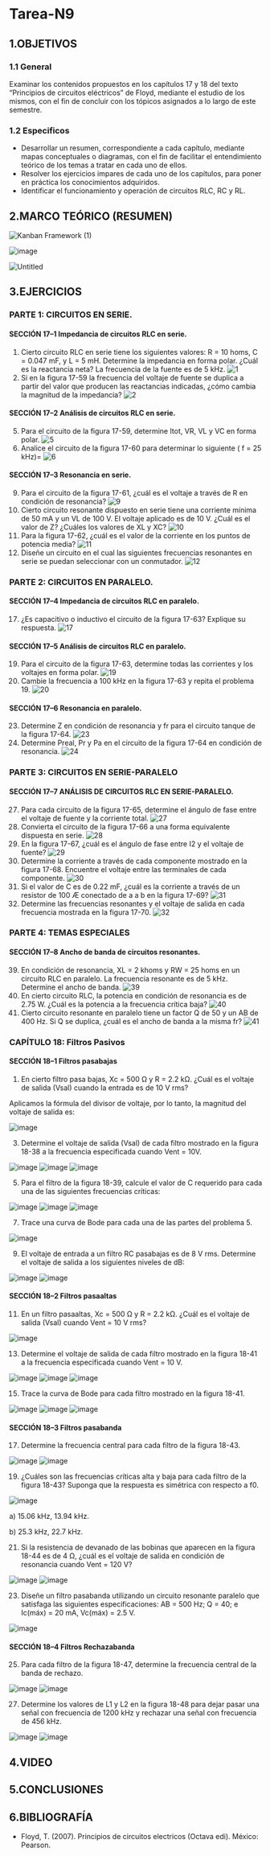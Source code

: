 # Tarea-N9
## 1.OBJETIVOS
### 1.1  General
Examinar los contenidos propuestos en los capítulos 17 y 18 del texto “Principios de circuitos eléctricos” de Floyd, mediante el estudio de los mismos, con el fin de concluir con los tópicos asignados a lo largo de este semestre.
### 1.2 Especificos
* Desarrollar un resumen, correspondiente a cada capítulo, mediante mapas conceptuales o diagramas, con el fin de facilitar el entendimiento teórico de los temas a tratar en cada uno de ellos. 
* Resolver los ejercicios impares de cada uno de los capítulos, para poner en práctica los conocimientos adquiridos.
* Identificar el funcionamiento y operación de circuitos RLC, RC y RL.
## 2.MARCO TEÓRICO (RESUMEN)

![Kanban Framework (1)](https://user-images.githubusercontent.com/93666408/155654609-b1e857a0-2df7-496b-81f7-2af7596e4b23.jpg)

![image](https://user-images.githubusercontent.com/93666408/155656249-f18e27d7-c7e5-4fb0-af0f-5661a7af67dd.png)

![Untitled](https://user-images.githubusercontent.com/93666408/155657546-299d2416-cc92-4c3a-9288-260c041b55a3.jpg)


## 3.EJERCICIOS
### PARTE 1: CIRCUITOS EN SERIE.
#### SECCIÓN 17–1 Impedancia de circuitos RLC en serie.
1. Cierto circuito RLC en serie tiene los siguientes valores: R = 10 homs, C = 0.047 mF, y L = 5 mH. Determine la impedancia en forma polar. ¿Cuál es la reactancia neta? La frecuencia de la fuente es de 5 kHz.
![1](https://user-images.githubusercontent.com/93893919/155431381-c59fc350-27c1-47eb-a851-477f68dba8d7.png)
3. Si en la figura 17-59 la frecuencia del voltaje de fuente se duplica a partir del valor que producen las
reactancias indicadas, ¿cómo cambia la magnitud de la impedancia?
![2](https://user-images.githubusercontent.com/93893919/155431387-c3b07204-ddf6-490a-acb9-28e2552f6dbc.png)
#### SECCIÓN 17–2 Análisis de circuitos RLC en serie.
5. Para el circuito de la figura 17-59, determine Itot, VR, VL y VC en forma polar.
![5](https://user-images.githubusercontent.com/93893919/155431395-9070359c-b04d-4fa0-a16b-aaaee4c050d6.png)
7. Analice el circuito de la figura 17-60 para determinar lo siguiente ( f = 25 kHz)=
![6](https://user-images.githubusercontent.com/93893919/155431399-19f35ebe-f612-4736-9024-8480219d4b55.png)
#### SECCIÓN 17–3 Resonancia en serie.
9. Para el circuito de la figura 17-61, ¿cuál es el voltaje a través de R en condición de resonancia?
![9](https://user-images.githubusercontent.com/93893919/155431428-3736d0e4-7fc5-438b-a3a8-d9056ca3804a.png)
11. Cierto circuito resonante dispuesto en serie tiene una corriente mínima de 50 mA y un VL de 100 V. El voltaje aplicado es de 10 V. ¿Cuál es el valor de Z? ¿Cuáles los valores de XL y XC?
![10](https://user-images.githubusercontent.com/93893919/155431433-c7ab8973-6872-4727-8271-530b18f87ac3.png)
13. Para la figura 17-62, ¿cuál es el valor de la corriente en los puntos de potencia media?
![11](https://user-images.githubusercontent.com/93893919/155431466-f6cf682d-843e-40a7-b889-adbc04867375.png)
15. Diseñe un circuito en el cual las siguientes frecuencias resonantes en serie se puedan seleccionar con un conmutador.
![12](https://user-images.githubusercontent.com/93893919/155431472-d5f9d13d-a44d-4fc3-a87a-d7d6cf4c2564.png)
### PARTE 2: CIRCUITOS EN PARALELO.
#### SECCIÓN 17–4 Impedancia de circuitos RLC en paralelo.
17. ¿Es capacitivo o inductivo el circuito de la figura 17-63? Explique su respuesta.
![17](https://user-images.githubusercontent.com/93893919/155431482-69d812db-e3cf-4ae4-a715-762fdddc341b.png)
#### SECCIÓN 17–5 Análisis de circuitos RLC en paralelo.
19. Para el circuito de la figura 17-63, determine todas las corrientes y los voltajes en forma polar.
![19](https://user-images.githubusercontent.com/93893919/155431489-b18008b0-ff6a-4be0-add4-12af5bf3f0ff.png)
21. Cambie la frecuencia a 100 kHz en la figura 17-63 y repita el problema 19.
![20](https://user-images.githubusercontent.com/93893919/155431497-0474b53f-d510-4233-ab54-d6a07660cdca.png)
#### SECCIÓN 17–6 Resonancia en paralelo.
23. Determine Z en condición de resonancia y fr para el circuito tanque de la figura 17-64.
![23](https://user-images.githubusercontent.com/93893919/155431537-dbcf988f-38b2-43d0-89d0-d6e43bf67ba7.png)
25. Determine Preal, Pr y Pa en el circuito de la figura 17-64 en condición de resonancia.
![24](https://user-images.githubusercontent.com/93893919/155616349-55e312d4-7376-4950-80b1-f312426195f3.png)
### PARTE 3: CIRCUITOS EN SERIE-PARALELO
#### SECCIÓN 17–7 ANÁLISIS DE CIRCUITOS RLC EN SERIE-PARALELO.
27. Para cada circuito de la figura 17-65, determine el ángulo de fase entre el voltaje de fuente y la corriente total.
![27](https://user-images.githubusercontent.com/93893919/155616379-aa00b4b7-714e-4cb9-99cc-94d0ff82138e.png)
29. Convierta el circuito de la figura 17-66 a una forma equivalente dispuesta en serie.
![28](https://user-images.githubusercontent.com/93893919/155618284-1a6cb406-76e9-45c9-8678-d8d4bdb49925.png)
31. En la figura 17-67, ¿cuál es el ángulo de fase entre I2 y el voltaje de fuente?
![29](https://user-images.githubusercontent.com/93893919/155618294-85270223-6a2b-482b-8cc5-22d82e483e59.png)
33. Determine la corriente a través de cada componente mostrado en la figura 17-68. Encuentre el voltaje entre las terminales de cada componente.
![30](https://user-images.githubusercontent.com/93893919/155618308-d6618438-d468-417b-affb-51aae364ef8f.png)
35. Si el valor de C es de 0.22 mF, ¿cuál es la corriente a través de un resistor de 100 Æ conectado de a a b en la figura 17-69?
![31](https://user-images.githubusercontent.com/93893919/155618401-8972829d-30df-45b5-beed-883efada7f54.png)
37. Determine las frecuencias resonantes y el voltaje de salida en cada frecuencia mostrada en la figura 17-70.
![32](https://user-images.githubusercontent.com/93893919/155618412-552e8816-7b7a-4536-ae40-c95d645b5aa4.png)
### PARTE 4: TEMAS ESPECIALES
#### SECCIÓN 17–8 Ancho de banda de circuitos resonantes.
39. En condición de resonancia, XL = 2 khoms y RW = 25 homs en un circuito RLC en paralelo. La frecuencia resonante es de 5 kHz. Determine el ancho de banda.
![39](https://user-images.githubusercontent.com/93893919/155619574-b1bd3641-7e54-480c-ba1a-ce9b5e5f5c3a.png)
41. En cierto circuito RLC, la potencia en condición de resonancia es de 2.75 W. ¿Cuál es la potencia a la frecuencia crítica baja?
![40](https://user-images.githubusercontent.com/93893919/155619583-b2e4010d-06fe-4e6a-ace6-7fe4259797b7.png)
43. Cierto circuito resonante en paralelo tiene un factor Q de 50 y un AB de 400 Hz. Si Q se duplica, ¿cuál es el ancho de banda a la misma fr?
![41](https://user-images.githubusercontent.com/93893919/155619589-368f176b-fc8d-4610-af86-296e8ce8c41c.png)
### CAPÍTULO 18: Filtros Pasivos
#### SECCIÓN 18–1 Filtros pasabajas
1. En cierto filtro pasa bajas, Xc = 500 Ω y R = 2.2 kΩ. ¿Cuál es el voltaje de salida (Vsal) cuando la entrada es de 10 V rms?

Aplicamos la fórmula del divisor de voltaje, por lo tanto, la magnitud del voltaje de salida es:

![image](https://user-images.githubusercontent.com/93681159/155606617-7acd933a-6e82-40d3-8df6-60acd89b449d.png)

3. Determine el voltaje de salida (Vsal) de cada filtro mostrado en la figura 18-38 a la frecuencia especificada cuando Vent = 10V.

![image](https://user-images.githubusercontent.com/93681159/155606719-e77d4b35-c792-4d40-8f05-245af975de85.png)
![image](https://user-images.githubusercontent.com/93681159/155607005-0c9ec698-570c-4315-8668-da5c13cafd61.png)
![image](https://user-images.githubusercontent.com/93681159/155607117-6bc7ac7d-e380-4991-baae-e8f5141e0446.png)

5. Para el filtro de la figura 18-39, calcule el valor de C requerido para cada una de las siguientes frecuencias críticas:

![image](https://user-images.githubusercontent.com/93681159/155607469-b42b1856-8e80-4bf0-b328-dd74485e0167.png)
![image](https://user-images.githubusercontent.com/93681159/155607288-1081fd70-d05e-42b5-8de5-d4d6848632a5.png)
![image](https://user-images.githubusercontent.com/93681159/155607362-c6dbef08-da3d-4da1-91bd-ba9266c7281e.png)

7. Trace una curva de Bode para cada una de las partes del problema 5.

![image](https://user-images.githubusercontent.com/93681159/155607638-c30e3616-d31e-4043-a26b-85473d3c5e06.png)

9. El voltaje de entrada a un filtro RC pasabajas es de 8 V rms. Determine el voltaje de salida a los siguientes niveles de dB:

![image](https://user-images.githubusercontent.com/93681159/155607834-79550c51-2602-4c58-b1cd-d9e37794ee14.png)
![image](https://user-images.githubusercontent.com/93681159/155607910-0d5989e5-4fa4-4693-a67e-1d33bf56da9b.png)

#### SECCIÓN 18–2 Filtros pasaaltas
11. En un filtro pasaaltas, Xc = 500 Ω y R = 2.2 kΩ. ¿Cuál es el voltaje de salida (Vsal) cuando Vent = 10 V rms?

![image](https://user-images.githubusercontent.com/93681159/155608043-3d1a69e0-90f6-4634-bb63-047847d7c58a.png)

13.	Determine el voltaje de salida de cada filtro mostrado en la figura 18-41 a la frecuencia especificada cuando Vent = 10 V.

![image](https://user-images.githubusercontent.com/93681159/155610313-9ddc50a2-6fd7-429d-a247-9b8c9fcd39e8.png)
![image](https://user-images.githubusercontent.com/93681159/155608204-67a20f52-2145-4cc3-90da-06957e064189.png)
![image](https://user-images.githubusercontent.com/93681159/155608349-ec6c5c1a-a215-4241-b638-cfc035a85879.png)

15.	Trace la curva de Bode para cada filtro mostrado en la figura 18-41.

![image](https://user-images.githubusercontent.com/93681159/155608881-368bda91-7697-4818-bdef-6c8d1ddc57d0.png)
![image](https://user-images.githubusercontent.com/93681159/155613764-df852737-b960-46dc-a617-7240bbbe6230.png)
![image](https://user-images.githubusercontent.com/93681159/155613861-4081b33e-c978-40b4-8ce2-c77053e4f98a.png)


#### SECCIÓN 18–3 Filtros pasabanda
17.	Determine la frecuencia central para cada filtro de la figura 18-43.

![image](https://user-images.githubusercontent.com/93681159/155608960-6ae08ec7-51b3-498f-afc6-a34a10c50336.png)
![image](https://user-images.githubusercontent.com/93681159/155609292-f835db28-2a84-467a-a57c-10d889612f35.png)

19. ¿Cuáles son las frecuencias críticas alta y baja para cada filtro de la figura 18-43? Suponga que la respuesta es simétrica con respecto a f0.

![image](https://user-images.githubusercontent.com/93681159/155617348-58dc56a2-f86a-451b-8af7-ad8639ceadc7.png)

a) 15.06 kHz, 13.94 kHz.

b) 25.3 kHz, 22.7 kHz.


21. Si la resistencia de devanado de las bobinas que aparecen en la figura 18-44 es de 4 Ω, ¿cuál es el voltaje de salida en condición de resonancia cuando Vent = 120 V?

![image](https://user-images.githubusercontent.com/93681159/155610595-1b00809d-e09d-4bff-b3e8-5f37c88d809d.png)
![image](https://user-images.githubusercontent.com/93681159/155609373-5ccdd712-9e0d-4507-a415-b08b2d4e5026.png)

23. Diseñe un filtro pasabanda utilizando un circuito resonante paralelo que satisfaga las siguientes especificaciones: AB = 500 Hz; Q = 40; e Ic(máx) = 20 mA, Vc(máx) = 2.5 V.

![image](https://user-images.githubusercontent.com/93681159/155615209-ca952a38-ff77-4397-842d-2ee0757839b6.png)

#### SECCIÓN 18–4 Filtros Rechazabanda
25.	Para cada filtro de la figura 18-47, determine la frecuencia central de la banda de rechazo.

![image](https://user-images.githubusercontent.com/93681159/155609601-0f74a63f-d4cf-4b91-b5b1-ce11c14d0bf4.png)
![image](https://user-images.githubusercontent.com/93681159/155609746-304c369a-00c7-4101-aa3a-3ef243e49c39.png)

27.	Determine los valores de L1 y L2 en la figura 18-48 para dejar pasar una señal con frecuencia de 1200 kHz y rechazar una señal con frecuencia de 456 kHz.

![image](https://user-images.githubusercontent.com/93681159/155609915-0ec913a6-f9c7-4ed4-bef6-f9bb80058a17.png)
![image](https://user-images.githubusercontent.com/93681159/155609827-6fdbfae0-2c75-4290-ac38-8a3a01abefba.png)

## 4.VIDEO

## 5.CONCLUSIONES 

## 6.BIBLIOGRAFÍA
* Floyd, T. (2007). Principios de circuitos electricos (Octava edi). México: Pearson.
